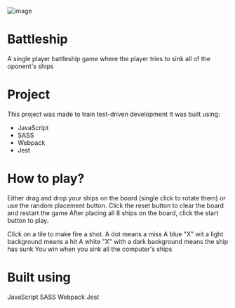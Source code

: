 ![image](https://user-images.githubusercontent.com/95282692/151598419-570f739e-2e87-43d9-80bd-5863d00eef57.png)

# Battleship
A single player battleship game where the player tries to sink all of the oponent's ships

# Project
This project was made to train test-driven development
It was built using:
- JavaScript
- SASS
- Webpack
- Jest

# How to play?
Either drag and drop your ships on the board (single click to rotate them) or use the random placement button.
Click the reset button to clear the board and restart the game
After placing all 8 ships on the board, click the start button to play.

Click on a tile to make fire a shot.
A dot means a miss
A blue "X" wit a light background means a hit
A white "X" with a dark background means the ship has sunk
You win when you sink all the computer's ships

# Built using
JavaScript
SASS
Webpack
Jest

